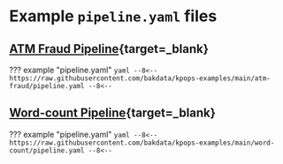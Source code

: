 # Example `pipeline.yaml` files

## [ATM Fraud Pipeline](https://github.com/bakdata/kpops-examples/tree/main/atm-fraud){target=_blank}

<!-- dprint-ignore-start -->

??? example "pipeline.yaml"
    ```yaml
     --8<--
     https://raw.githubusercontent.com/bakdata/kpops-examples/main/atm-fraud/pipeline.yaml
     --8<--
    ```

<!-- dprint-ignore-end -->

## [Word-count Pipeline](https://github.com/bakdata/kpops-examples/tree/main/word-count){target=_blank}

<!-- dprint-ignore-start -->

??? example "pipeline.yaml"
    ```yaml
    --8<--
    https://raw.githubusercontent.com/bakdata/kpops-examples/main/word-count/pipeline.yaml
    --8<--
    ```

<!-- dprint-ignore-end -->

